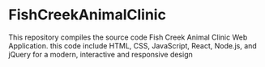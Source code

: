 # FishCreekAnimalClinic
This repository compiles the source code Fish Creek Animal Clinic Web Application. this code include HTML, CSS, JavaScript, React, Node.js, and jQuery for a modern, interactive and responsive design
